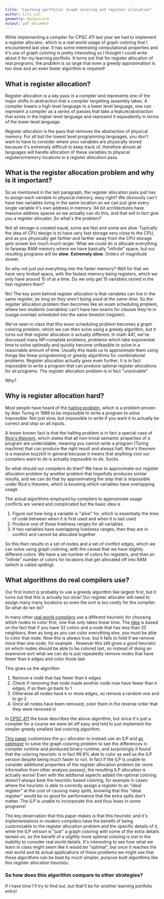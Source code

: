 ```yaml
---
title: "Learning portfolio: Graph coloring and register allocation"
author: Lily Lin
geometry: margin=2cm
output: pdf_document
---
```


While implementing a compiler for CPSC 411 last year we had to implement a register allocator, which is a real world usage of graph coloring that I encountered last year. It has some interesting computational properties and it's use of graph coloring is pretty interesting so I thought I could write about it for my learning portfolio. It turns out that for register allocation of real programs, the problem is so large that even a greedy approximation is too slow and an even faster algorithm is required!

## What is register allocation?

Register allocation is a key pass in a compiler and represents one of the major shifts in abstraction that a compiler targetting assembly takes. A compiler lowers a high level language to a lower level language, one can represent a compiler as a series of passes that take a feature/abstraction that exists in the higher level language and represent it equivalently in terms of the lower level language. 

Register allocation is the pass that removes the abstraction of physical memory. For all but the lowest level programming languages, you don't want to have to consider where your variables are physically stored because it's extremely difficult to keep track of, therefore almost all languages will handle allocation of these variables to physical registers/memory locations in a register allocation pass.

## What is the register allocation problem and why is it important?

So as mentioned in the last paragraph, the register allocation pass just has to assign each variable to physical memory, easy right? We obviously can't have two variables living in the same location so we can just give every single variable it's own address in memory. 64 bit architectures have massive address spaces so we actually can do this, and that will in fact give you a register allocator. So what's the problem?

Not all storage is created equal, some are fast and some are slow. Typically the idea of CPU design is to have very fast storage very close to the CPU, and as you physically get farther and farther away from the CPU storage gets slower but much much larger. What we could do is allocate everything to faraway RAM memory where we have basically "infinite" space, but our resulting programs will be **slow**. **Extremely slow**. Orders of magnitude slower.

So why not just put everything into the faster memory? Well for that we have very limited space, with the fastest memory being registers, which we only have around 15 of at a time. Do we only get 15 variables stored in the fast registers then?

No! The key point behind register allocation is that variables can live in the same register, _as long as they aren't being used at the same time_. So the register allocation problem then becomes like an exam scheduling problem, where two students (variables) can't have two exams for classes they're in (usage overlap) scheduled into the same timeslot (register).

We've seen in class that this exam scheduling problem becomes a graph coloring problem, which we can then solve using a greedy algorithm, but it turns out that register allocation is actually different. In math 441, we've discussed many NP-complete problems, problems which take exponential time to solve optimally and quickly become unfeasible to solve in a reasonable amount of time. Usually this leads us to approximate them using things like linear programming  or greedy algorithms for combinatorial problems. Register allocation actually goes even further, it is in fact _impossible_ to write a program that can produce optimal register allocations for all programs. The register allocation problem is in fact "unsolvable" 

Why?

## Why is register allocation hard?

Most people have heard of the [halting problem](https://en.wikipedia.org/wiki/Halting_problem), which is a problem proven by Alan Turing in 1986 to be impossible to write a program to solve. Impossible. Not just slow, but impossible to write if you want it to actually be correct and stop on all inputs.

A lesser known fact is that the halting problem is in fact a special case of [Rice's theorem](https://en.wikipedia.org/wiki/Rice%27s_theorem), which states that all non-trivial semantic properties of a program are undecidable, meaning you cannot write a program (Turing machine) that can produce the right result and always halt. Rice's theorem is a massive buzzkill in general because it means that anything cool our compilers want to do is actually _impossible_ to do. Sucks.

So what should our compilers do then? We have to approximate our register allocation problem by another problem that hopefully produces similar results, and we can do that by approximating the step that is impossible under Rice's theorem, which is knowing which variables have overlapping usage.

The actual algorithms employed by compilers to approximate usage conflicts are varied and complicated but the basic idea is 
1. Figure out how long a variable is "alive" for, which is essentially the lines of code between when it is first used and when it is last used
2. Produce one of those liveliness ranges for all variables
3. If two variables have overlapping liveliness ranges, then they are in conflict and cannot be allocated together

So this then results in a set of nodes and a set of conflict edges, which we can solve using graph coloring, with the caveat that we have slightly different colors. We have a set number of colors for registers, and then an "infinte" number of colors for locations that get allocated off into RAM (which is called _spilling_).

## What algorithms do real compilers use?

Our first instict is probably to use a greedy algorithm like largest first, but it turns out that this is actually too slow! Our register allocator will need to assign many many locations so even the sort is too costly for the compiler. So what do we do?

In many other [real world compilers](https://gcc.gnu.org/wiki/RegisterAllocation) use a different heuristic for choosing which nodes to color first, one that only takes linear time. The [idea](https://dl.acm.org/doi/pdf/10.1145/872726.806984) is based on the fact that if you have 32 colors and a node that has less than 32 neighbors, then as long as you can color everything else, you must be able to color that node. Now this is always true, but it fails to hold if we remove more than one node, for example <insert graph diagram here>. However this still gives a good heuristic on which nodes should be able to be colored last, so instead of doing an expensive sort what we can do is just repeatedly remove nodes that have fewer than k edges and color those last 

This gives us the algorithm
1. Remove a node that has fewer than k edges
2. Check if removing that node made another node now have fewer than k edges, if so then go back to 1
3. Otherwise all nodes have k or more edges, so remove a random one and to go 2
4. Once all nodes have been removed, color them in the reverse order that they were removed in 

In [CPSC 411](https://www.students.cs.ubc.ca/~cs-411/2020w2/chp-reg-alloc_book_top.html#%28part._.Register_.Allocation%29) the book describes the above algorithm, but since it's just a compiler for a course we were let off easy and told to just implement the simpler greedy smallest last coloring algorithm.

[This paper](https://apps.dtic.mil/sti/pdfs/ADA456095.pdf) customizes the `gcc` allocator to instead use an ILP and [an optimizer](https://www.ibm.com/analytics/cplex-optimizer) to solve the graph coloring problem to see the differences in compiler runtime and produced binary runtime, and surprisingly it found that the coloring heuristic is in fact 99.9% able to color as well as the ILP version despite being much faster to run. In fact if the ILP is unable to consider additional properties of the register allocation problem (ie: more information from other analysis passes), the resulting ILP allocation is actually worse! Even with the addtional aspects added the optimal coloring doesn't always beat the heuristic based coloring, for example in cases where the heuristic is able to correctly assign a register to an "ideal register" at the cost of causing many spills, knowing that this "ideal register" would be so good for performance that the extra spills don't matter. The ILP is unable to incorporate this and thus loses in some programs! 

The key observation that this paper makes is that this heuristic and it's implementations in modern compilers have the benefit of being customizable to the register allocation problem and the specific details of it, while the ILP version is "just" a graph coloring with some of the extra details tacked on, so the benefit of a slightly more optimal coloring is lost in the inability to consider real world details. It's interesting to see how what we learn in class might seem like it would be "optimal", but once it reaches the real world and its actual applications of these problems we might see that these algorithms can be beat by much simpler, purpose built algorithms like this register allocation heuristic.

### So how does this algorithm compare to other strategies?

If I have time I'll try to find out, but that'll be for another learning portfolio entry!
